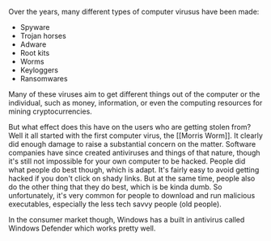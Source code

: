 
Over the years, many different types of computer virusus have been made:
- Spyware
- Trojan horses
- Adware
- Root kits
- Worms
- Keyloggers
- Ransomwares

Many of these viruses aim to get different things out of the computer or the individual, such as money, information, or even the computing resources for mining cryptocurrencies. 

But what effect does this have on the users who are getting stolen from? Well it all started with the first computer virus, the [[Morris Worm]]. It clearly did enough damage to raise a substantial concern on the matter. Software companies have since created antiviruses and things of that nature, though it's still not impossible for your own computer to be hacked. People did what people do best though, which is adapt. It's fairly easy to avoid getting hacked if you don't click on shady links. But at the same time, people also do the other thing that they do best, which is be kinda dumb. So unfortunately, it's very common for people to download and run malicious executables, especially the less tech savvy people (old people). 

In the consumer market though, Windows has a built in antivirus called Windows Defender which works pretty well. 

